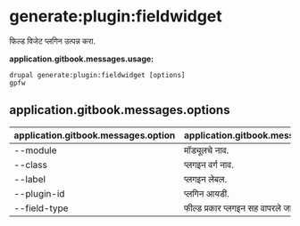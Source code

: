 # generate:plugin:fieldwidget
फिल्ड विजेट प्लगिन उत्पन्न करा.

**application.gitbook.messages.usage:**
```
drupal generate:plugin:fieldwidget [options]
gpfw
```

## application.gitbook.messages.options
application.gitbook.messages.option | application.gitbook.messages.details
-------|-------------
--module | मॉड्यूलचे नाव.
--class | प्लगइन वर्ग नाव.
--label | प्लगइन लेबल.
--plugin-id | प्लगिन आयडी.
--field-type | फील्ड प्रकार प्लगइन सह वापरले जाऊ शकते.

